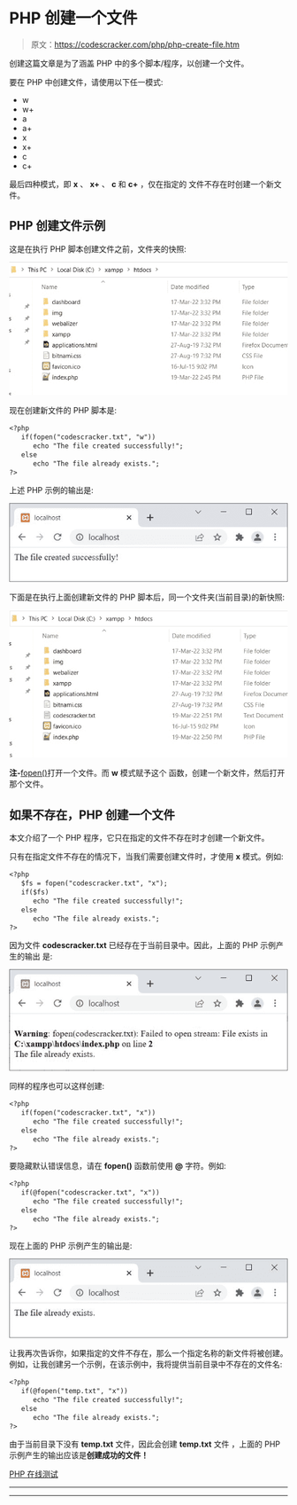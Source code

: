 # PHP 创建一个文件

> 原文：<https://codescracker.com/php/php-create-file.htm>

创建这篇文章是为了涵盖 PHP 中的多个脚本/程序，以创建一个文件。

要在 PHP 中创建文件，请使用以下任一模式:

*   w
*   w+
*   a
*   a+
*   x
*   x+
*   c
*   c+

最后四种模式，即 **x** 、 **x+** 、 **c** 和 **c+** ，仅在指定的 文件不存在时创建一个新文件。

## PHP 创建文件示例

这是在执行 PHP 脚本创建文件之前，文件夹的快照:

![php create file example](img/a1ac8b0fa364afb06bfea5ca4545f778.png)

现在创建新文件的 PHP 脚本是:

```
<?php
   if(fopen("codescracker.txt", "w"))
      echo "The file created successfully!";
   else
      echo "The file already exists.";
?>
```

上述 PHP 示例的输出是:

![php create file](img/4c1d679ead4795fbc2f03713ae1c7289.png)

下面是在执行上面创建新文件的 PHP 脚本后，同一个文件夹(当前目录)的新快照:

![php code to create new file](img/f4c75bd3632f74f84b5b0603f1ce320b.png)

**注-**[fopen()](/php/php-open-file.htm)打开一个文件。而 **w** 模式赋予这个 函数，创建一个新文件，然后打开那个文件。

## 如果不存在，PHP 创建一个文件

本文介绍了一个 PHP 程序，它只在指定的文件不存在时才创建一个新文件。

只有在指定文件不存在的情况下，当我们需要创建文件时，才使用 **x** 模式。例如:

```
<?php
   $fs = fopen("codescracker.txt", "x");
   if($fs)
      echo "The file created successfully!";
   else
      echo "The file already exists.";
?>
```

因为文件 **codescracker.txt** 已经存在于当前目录中。因此，上面的 PHP 示例产生的输出 是:

![php create file if not exists](img/d6c409c6b45a114fb2e8ab6552ac8845.png)

同样的程序也可以这样创建:

```
<?php
   if(fopen("codescracker.txt", "x"))
      echo "The file created successfully!";
   else
      echo "The file already exists.";
?>
```

要隐藏默认错误信息，请在 **fopen()** 函数前使用 **@** 字符。例如:

```
<?php
   if(@fopen("codescracker.txt", "x"))
      echo "The file created successfully!";
   else
      echo "The file already exists.";
?>
```

现在上面的 PHP 示例产生的输出是:

![php create file if does not exists](img/7f13830bacc50d0c89c7df62378d67b2.png)

让我再次告诉你，如果指定的文件不存在，那么一个指定名称的新文件将被创建。例如，让我创建另一个示例，在该示例中，我将提供当前目录中不存在的文件名:

```
<?php
   if(@fopen("temp.txt", "x"))
      echo "The file created successfully!";
   else
      echo "The file already exists.";
?>
```

由于当前目录下没有 **temp.txt** 文件，因此会创建 **temp.txt** 文件 ，上面的 PHP 示例产生的输出应该是**创建成功的文件！**

[PHP 在线测试](/exam/showtest.php?subid=8)

* * *

* * *